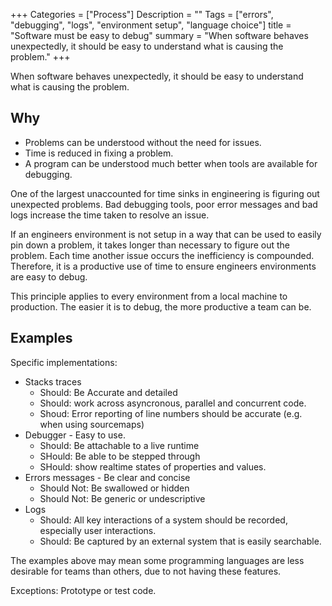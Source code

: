 
+++
Categories = ["Process"]
Description = ""
Tags = ["errors", "debugging", "logs", "environment setup", "language choice"]
title = "Software must be easy to debug"
summary = "When software behaves unexpectedly, it should be easy to understand what is causing the problem."
+++


When software behaves unexpectedly, it should be easy to understand what is causing the problem.

## Why

* Problems can be understood without the need for issues.
* Time is reduced in fixing a problem.
* A program can be understood much better when tools are available for debugging.



One of the largest unaccounted for time sinks in engineering is figuring out unexpected problems. Bad debugging tools, poor error messages and bad logs increase the time taken to resolve an issue.

If an engineers environment is not setup in a way that can be used to easily pin down a problem, it takes longer than necessary to figure out the problem. Each time another issue occurs the inefficiency is compounded. Therefore, it is a productive use of time to ensure engineers environments are easy to debug.

This principle applies to every environment from a local machine to production. The easier it is to debug, the more productive a team can be.

## Examples

Specific implementations:

* Stacks traces
    * Should: Be Accurate and detailed
    * Should: work across asyncronous, parallel and concurrent code.
    * Shoud: Error reporting of line numbers should be accurate (e.g. when using sourcemaps)
* Debugger - Easy to use.
    * Should: Be attachable to a live runtime
    * SHould: Be able to be stepped through
    * SHould: show realtime states of properties and values.
* Errors messages - Be clear and concise
    * Should Not: Be swallowed or hidden
    * Should Not: Be generic or undescriptive
* Logs
    * Should: All key interactions of a system should be recorded, especially user interactions.
    * Should: Be captured by an external system that is easily searchable.

The examples above may mean some programming languages are less desirable for teams than others, due to not having these features.

Exceptions: Prototype or test code.
